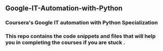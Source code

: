 ## Google-IT-Automation-with-Python

### Coursera's Google IT automation with Python Specialization

### This repo contains the code snippets and files that will help you in completing the courses if you are stuck .
